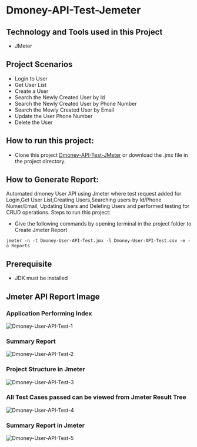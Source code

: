 # Dmoney-API-Test-Jemeter

## Technology and Tools used in this Project
- JMeter

## Project Scenarios
- Login to User
- Get User List
- Create a User
- Search the Newly Created User by Id
- Search the Newly Created User by Phone Number
- Search the Mewly Created User by Email
- Update the User Phone Number
- Delete the User

## How to run this project:
 - Clone this project [Dmoney-API-Test-JMeter](https://github.com/ahnafahmad/Dmoney-API-Test-Jemeter.git)  or download the .jmx file in the project directory.

## How to Generate Report: 
 Automated dmoney User API using Jmeter where test request added for Login,Get User List,Creating Users,Searching users by Id/Phone Numer/Email, Updating Users and Deleting Users and performed testing for CRUD operations. 
 Steps to run this project:
 - Give the following commands by opening terminal in the project folder to Create Jmeter Report
 ```
jmeter -n -t Dmoney-User-API-Test.jmx -l Dmoney-User-API-Test.csv -e -o Reports
 ```
 
 ## Prerequisite
  - JDK must be installed
  
  ## Jmeter API Report Image
  
  ### Application Performing Index
  
   ![Dmoney-User-API-Test-1](https://user-images.githubusercontent.com/58990500/193663694-f6ebcdde-9aa3-4e8f-8dc6-0223caf563ae.PNG)
       
  ### Summary Report
  
   ![Dmoney-User-API-Test-2](https://user-images.githubusercontent.com/58990500/193663835-6d7f8006-7852-42db-a7c8-1d2fe1dba8bc.PNG)     
        
  ### Project Structure in Jmeter
  
   ![Dmoney-User-API-Test-3](https://user-images.githubusercontent.com/58990500/193664337-617f9690-04d7-4829-96ec-89f3ed9595af.PNG)
        
  ### All Test Cases passed can be viewed from Jmeter Result Tree
  
   ![Dmoney-User-API-Test-4](https://user-images.githubusercontent.com/58990500/193664695-a7fa5542-b008-4aba-a463-b8b55d9f4dae.PNG)
         
  ### Summary Report in Jmeter
       
   ![Dmoney-User-API-Test-5](https://user-images.githubusercontent.com/58990500/193664848-1ee15fd2-5d96-4bae-9cdb-9b59a915802d.PNG)
